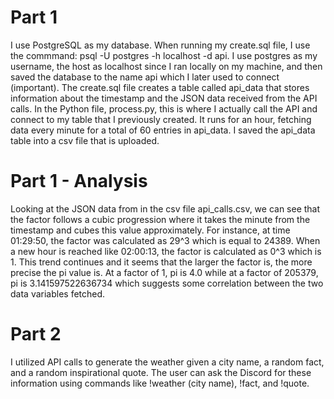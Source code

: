 # Part 1
I use PostgreSQL as my database. When running my create.sql file, I use the commmand: psql -U postgres -h localhost -d api. I use postgres as my username, the host as localhost since I ran locally on my machine, and then saved the database to the name api which I later used to connect (important). The create.sql file creates a table called api_data that stores information about the timestamp and the JSON data received from the API calls.
In the Python file, process.py, this is where I actually call the API and connect to my table that I previously created. It runs for an hour, fetching data every minute for a total of 60 entries in api_data. I saved the api_data table into a csv file that is uploaded.  

# Part 1 - Analysis
Looking at the JSON data from in the csv file api_calls.csv, we can see that the factor follows a cubic progression where it takes the minute from the timestamp and cubes this value approximately. For instance, at time 01:29:50, the factor was calculated as 29^3 which is equal to 24389. When a new hour is reached like 02:00:13, the factor is calculated as 0^3 which is 1. This trend continues and it seems that the larger the factor is, the more precise the pi value is. At a factor of 1, pi is 4.0 while at a factor of 205379, pi is 3.141597522636734 which suggests some correlation between the two data variables fetched.

# Part 2
I utilized API calls to generate the weather given a city name, a random fact, and a random inspirational quote. The user can ask the Discord for these information using commands like !weather (city name), !fact, and !quote. 
